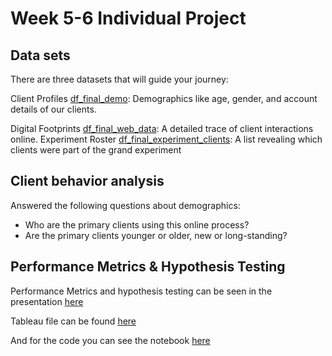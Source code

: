 # Week 5-6 Individual Project

## Data sets
There are three datasets that will guide your journey:

Client Profiles [df_final_demo](data/raw/df_final_demo.csv): Demographics like age, gender, and account details of our clients.

Digital Footprints [df_final_web_data](data/raw/df_final_web_data_combined.csv): A detailed trace of client interactions online.
Experiment Roster [df_final_experiment_clients]((data/raw/df_final_experiment_clients.csv)): A list revealing which clients were part of the grand experiment

## Client behavior analysis

Answered the following questions about demographics:

* Who are the primary clients using this online process?
* Are the primary clients younger or older, new or long-standing?

## Performance Metrics & Hypothesis Testing

Performance Metrics and hypothesis testing can be seen in the presentation [here](slides/ppt.pdf)

Tableau file can be found [here](slides/Tableau.twb)

And for the code you can see the notebook [here](notebooks/Customer-Experience.ipynb)
